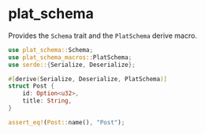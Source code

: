 # plat_schema

Provides the `Schema` trait and the `PlatSchema` derive macro.

```rust
use plat_schema::Schema;
use plat_schema_macros::PlatSchema;
use serde::{Serialize, Deserialize};

#[derive(Serialize, Deserialize, PlatSchema)]
struct Post {
    id: Option<u32>,
    title: String,
}

assert_eq!(Post::name(), "Post");
```

